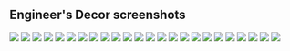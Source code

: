 
## Engineer's Decor screenshots

![](engineers-decor-v103-summary.png)
![](engineers-decor-v104a-craftinggui.png)
![](engineers-decor-crafting-table-items.png)
![](engineers-decor-v103-labfurnacegui.png)
![](engineers-decor-v103-labfurnace-electrical-speedup.png)
![](engineers-decor-v100a-concrete-stuff.png)
![](engineers-decor-v102-panzerglass.png)
![](engineers-decor-v105a-e-furnace.png)
![](engineers-decor-v105a-e-furnace-gui.png)
![](engineers-decor-v103-windows.png)
![](engineers-decor-v103-treatedwood-pole.png)
![](engineers-decor-v104a-steelpoles.png)
![](engineers-decor-v104a-double_t_supports.png)
![](engineers-decor-v103-stool-sitting.png)
![](engineers-decor-v106a-wasteincinerator.png)
![](engineers-decor-v106a-wasteincinerator-gui.png)
![](engineers-decor-v104a-redstone-valves.png)
![](engineers-decor-v106a-factorydropper.png)
![](engineers-decor-factory-dropper-gui.png)
![](engineers-decor-factory-dropper-metal-press-compression.png)
![](engineers-decor-small-mineral-smelter-vanilla-automated.png)
![](engineers-decor-small-solar-panel.png)
![](engineers-decor-small-tree-cutter.png)
![](engineers-decor-mesh-fence.png)
